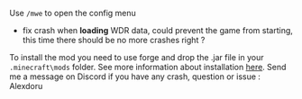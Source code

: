 Use `/mwe` to open the config menu

- fix crash when **loading** WDR data, could prevent the game from starting, this time there should be no more crashes right ?

To install the mod you need to use forge and drop the .jar file in your `.minecraft\mods` folder.
See more information about installation [here](https://github.com/Alexdoru/MegaWallsEnhancements#installation).
Send me a message on Discord if you have any crash, question or issue : Alexdoru